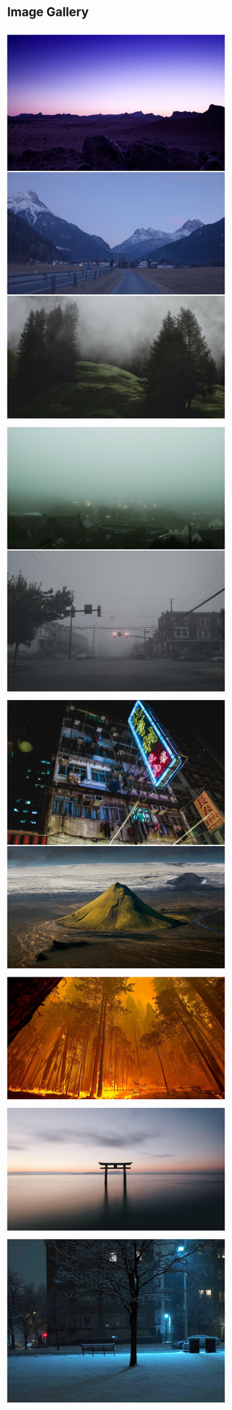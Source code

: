 # Image Gallery

<img src="bridge-city.png" alt=""/>
<img src="bridge.png" alt=""/>
<img src="city-1.png" alt=""/>
<img src="daydream.png" alt=""/>
<img src="desert-road.png" alt=""/>
<img src="desert.png" alt=""/>
<img src="despair.png" alt=""/>
<img src="foggy-hill.png" alt=""/>
<img src="foggy-town-2.png" alt=""/>
<img src="foggy-town-3.png" alt=""/>
<img src="foggy-town.png" alt=""/>
<img src="forest-2.png" alt=""/>
<img src="ibm-store.png" alt=""/>
<img src="idyllic-landscape.png" alt=""/>
<img src="idyllic-mountain-shack.png" alt=""/>
<img src="japan-1.png" alt=""/>
<img src="mountain.png" alt=""/>
<img src="peaceful-forest.png" alt=""/>
<img src="pier.png" alt=""/>
<img src="pursuit-of-power.png" alt=""/>
<img src="seaside-pebbles.png" alt=""/>
<img src="shinto-shrine.png" alt=""/>
<img src="shore-2.png" alt=""/>
<img src="shore.png" alt=""/>
<img src="spring-cherry-blossom.png" alt=""/>
<img src="suburban-winter.png" alt=""/>
<img src="waterside-forest.png" alt=""/>
<img src="white-tree.png" alt=""/>
<img src="winter-city.png" alt=""/>
<img src="winter-tree.png" alt=""/>

